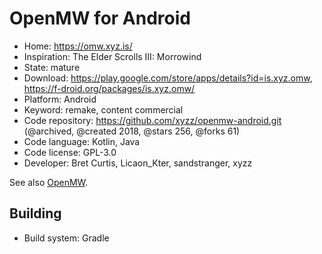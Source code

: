 # OpenMW for Android

- Home: https://omw.xyz.is/
- Inspiration: The Elder Scrolls III: Morrowind
- State: mature
- Download: https://play.google.com/store/apps/details?id=is.xyz.omw, https://f-droid.org/packages/is.xyz.omw/
- Platform: Android
- Keyword: remake, content commercial
- Code repository: https://github.com/xyzz/openmw-android.git (@archived, @created 2018, @stars 256, @forks 61)
- Code language: Kotlin, Java
- Code license: GPL-3.0
- Developer: Bret Curtis, Licaon_Kter, sandstranger, xyzz

See also [OpenMW](openmw.md).

## Building

- Build system: Gradle

